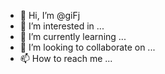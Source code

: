 - 👋 Hi, I’m @giFj
- 👀 I’m interested in ...
- 🌱 I’m currently learning ...
- 💞️ I’m looking to collaborate on ...
- 📫 How to reach me ...

<!---
giFj/giFj is a ✨ special ✨ repository because its `README.md` (this file) appears on your GitHub profile.
You can click the Preview link to take a look at your changes.
--->
